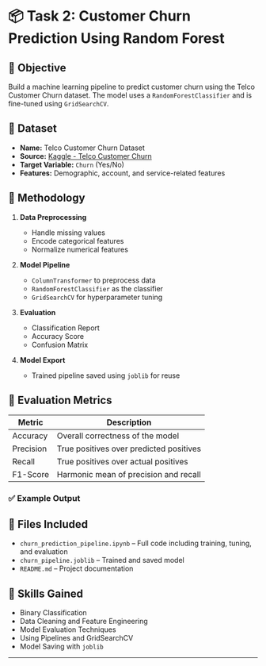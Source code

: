 # 📦 Task 2: Customer Churn Prediction Using Random Forest

## 🎯 Objective
Build a machine learning pipeline to predict customer churn using the Telco Customer Churn dataset. The model uses a `RandomForestClassifier` and is fine-tuned using `GridSearchCV`.

## 📂 Dataset
- **Name:** Telco Customer Churn Dataset
- **Source:** [Kaggle - Telco Customer Churn](https://www.kaggle.com/datasets/blastchar/telco-customer-churn)
- **Target Variable:** `Churn` (Yes/No)
- **Features:** Demographic, account, and service-related features

## 🔧 Methodology

1. **Data Preprocessing**
   - Handle missing values
   - Encode categorical features
   - Normalize numerical features

2. **Model Pipeline**
   - `ColumnTransformer` to preprocess data
   - `RandomForestClassifier` as the classifier
   - `GridSearchCV` for hyperparameter tuning

3. **Evaluation**
   - Classification Report
   - Accuracy Score
   - Confusion Matrix

4. **Model Export**
   - Trained pipeline saved using `joblib` for reuse

## 🧪 Evaluation Metrics

| Metric      | Description                        |
|-------------|------------------------------------|
| Accuracy    | Overall correctness of the model   |
| Precision   | True positives over predicted positives |
| Recall      | True positives over actual positives  |
| F1-Score    | Harmonic mean of precision and recall |

### ✅ Example Output

## 🧾 Files Included

- `churn_prediction_pipeline.ipynb` – Full code including training, tuning, and evaluation
- `churn_pipeline.joblib` – Trained and saved model
- `README.md` – Project documentation

## 🚀 Skills Gained

- Binary Classification
- Data Cleaning and Feature Engineering
- Model Evaluation Techniques
- Using Pipelines and GridSearchCV
- Model Saving with `joblib`

---

